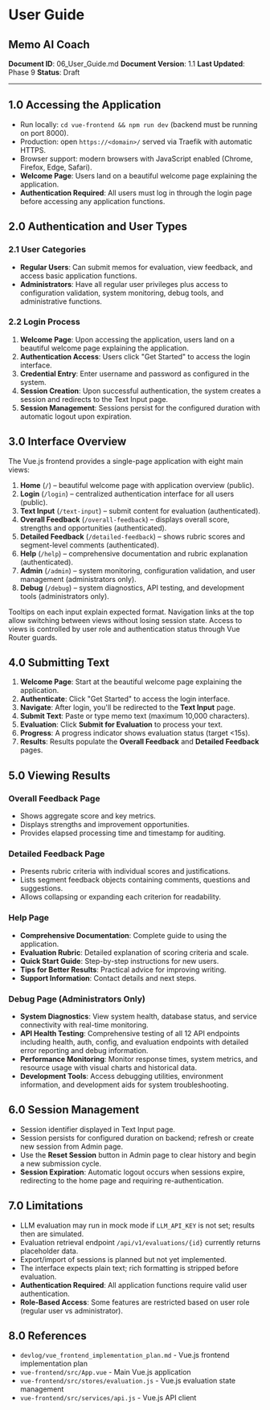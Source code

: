 # User Guide
## Memo AI Coach

**Document ID**: 06_User_Guide.md
**Document Version**: 1.1
**Last Updated**: Phase 9
**Status**: Draft

---

## 1.0 Accessing the Application
- Run locally: `cd vue-frontend && npm run dev` (backend must be running on port 8000).
- Production: open `https://<domain>/` served via Traefik with automatic HTTPS.
- Browser support: modern browsers with JavaScript enabled (Chrome, Firefox, Edge, Safari).
- **Welcome Page**: Users land on a beautiful welcome page explaining the application.
- **Authentication Required**: All users must log in through the login page before accessing any application functions.

## 2.0 Authentication and User Types
### 2.1 User Categories
- **Regular Users**: Can submit memos for evaluation, view feedback, and access basic application functions.
- **Administrators**: Have all regular user privileges plus access to configuration validation, system monitoring, debug tools, and administrative functions.

### 2.2 Login Process
1. **Welcome Page**: Upon accessing the application, users land on a beautiful welcome page explaining the application.
2. **Authentication Access**: Users click "Get Started" to access the login interface.
3. **Credential Entry**: Enter username and password as configured in the system.
4. **Session Creation**: Upon successful authentication, the system creates a session and redirects to the Text Input page.
5. **Session Management**: Sessions persist for the configured duration with automatic logout upon expiration.

## 3.0 Interface Overview
The Vue.js frontend provides a single-page application with eight main views:

1. **Home** (`/`) – beautiful welcome page with application overview (public).
2. **Login** (`/login`) – centralized authentication interface for all users (public).
3. **Text Input** (`/text-input`) – submit content for evaluation (authenticated).
4. **Overall Feedback** (`/overall-feedback`) – displays overall score, strengths and opportunities (authenticated).
5. **Detailed Feedback** (`/detailed-feedback`) – shows rubric scores and segment-level comments (authenticated).
6. **Help** (`/help`) – comprehensive documentation and rubric explanation (authenticated).
7. **Admin** (`/admin`) – system monitoring, configuration validation, and user management (administrators only).
8. **Debug** (`/debug`) – system diagnostics, API testing, and development tools (administrators only).

Tooltips on each input explain expected format. Navigation links at the top allow switching between views without losing session state. Access to views is controlled by user role and authentication status through Vue Router guards.

## 4.0 Submitting Text
1. **Welcome Page**: Start at the beautiful welcome page explaining the application.
2. **Authenticate**: Click "Get Started" to access the login interface.
3. **Navigate**: After login, you'll be redirected to the **Text Input** page.
4. **Submit Text**: Paste or type memo text (maximum 10,000 characters).
5. **Evaluation**: Click **Submit for Evaluation** to process your text.
6. **Progress**: A progress indicator shows evaluation status (target <15s).
7. **Results**: Results populate the **Overall Feedback** and **Detailed Feedback** pages.

## 5.0 Viewing Results
### Overall Feedback Page
- Shows aggregate score and key metrics.
- Displays strengths and improvement opportunities.
- Provides elapsed processing time and timestamp for auditing.

### Detailed Feedback Page
- Presents rubric criteria with individual scores and justifications.
- Lists segment feedback objects containing comments, questions and suggestions.
- Allows collapsing or expanding each criterion for readability.

### Help Page
- **Comprehensive Documentation**: Complete guide to using the application.
- **Evaluation Rubric**: Detailed explanation of scoring criteria and scale.
- **Quick Start Guide**: Step-by-step instructions for new users.
- **Tips for Better Results**: Practical advice for improving writing.
- **Support Information**: Contact details and next steps.

### Debug Page (Administrators Only)
- **System Diagnostics**: View system health, database status, and service connectivity with real-time monitoring.
- **API Health Testing**: Comprehensive testing of all 12 API endpoints including health, auth, config, and evaluation endpoints with detailed error reporting and debug information.
- **Performance Monitoring**: Monitor response times, system metrics, and resource usage with visual charts and historical data.
- **Development Tools**: Access debugging utilities, environment information, and development aids for system troubleshooting.

## 6.0 Session Management
- Session identifier displayed in Text Input page.
- Session persists for configured duration on backend; refresh or create new session from Admin page.
- Use the **Reset Session** button in Admin page to clear history and begin a new submission cycle.
- **Session Expiration**: Automatic logout occurs when sessions expire, redirecting to the home page and requiring re-authentication.

## 7.0 Limitations
- LLM evaluation may run in mock mode if `LLM_API_KEY` is not set; results then are simulated.
- Evaluation retrieval endpoint `/api/v1/evaluations/{id}` currently returns placeholder data.
- Export/import of sessions is planned but not yet implemented.
- The interface expects plain text; rich formatting is stripped before evaluation.
- **Authentication Required**: All application functions require valid user authentication.
- **Role-Based Access**: Some features are restricted based on user role (regular user vs administrator).

## 8.0 References
- `devlog/vue_frontend_implementation_plan.md` - Vue.js frontend implementation plan
- `vue-frontend/src/App.vue` - Main Vue.js application
- `vue-frontend/src/stores/evaluation.js` - Vue.js evaluation state management
- `vue-frontend/src/services/api.js` - Vue.js API client
